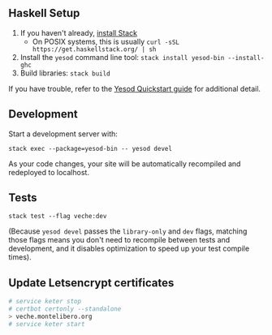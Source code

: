 ## Haskell Setup

1. If you haven't already, [install Stack](https://haskell-lang.org/get-started)
	* On POSIX systems, this is usually `curl -sSL https://get.haskellstack.org/ | sh`
2. Install the `yesod` command line tool: `stack install yesod-bin --install-ghc`
3. Build libraries: `stack build`

If you have trouble, refer to the [Yesod Quickstart guide](https://www.yesodweb.com/page/quickstart) for additional detail.

## Development

Start a development server with:

```
stack exec --package=yesod-bin -- yesod devel
```

As your code changes, your site will be automatically recompiled and redeployed to localhost.

## Tests

```
stack test --flag veche:dev
```

(Because `yesod devel` passes the `library-only` and `dev` flags, matching those flags means you don't need to recompile between tests and development, and it disables optimization to speed up your test compile times).

## Update Letsencrypt certificates

```sh
# service keter stop
# certbot certonly --standalone
> veche.montelibero.org
# service keter start
```
